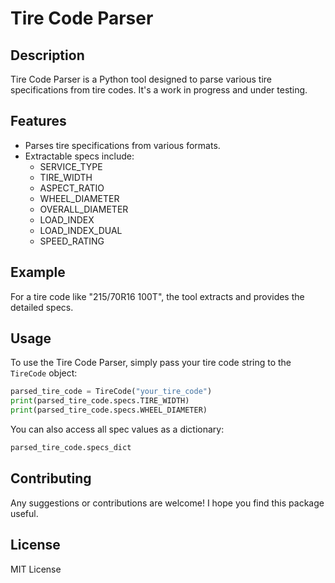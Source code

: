 # Tire Code Parser

## Description
Tire Code Parser is a Python tool designed to parse various tire specifications from tire codes. It's a work in progress and under testing.

## Features
- Parses tire specifications from various formats.
- Extractable specs include:
  - SERVICE_TYPE
  - TIRE_WIDTH
  - ASPECT_RATIO
  - WHEEL_DIAMETER
  - OVERALL_DIAMETER
  - LOAD_INDEX
  - LOAD_INDEX_DUAL
  - SPEED_RATING

## Example
For a tire code like "215/70R16 100T", the tool extracts and provides the detailed specs.

## Usage
To use the Tire Code Parser, simply pass your tire code string to the `TireCode` object:

```python
parsed_tire_code = TireCode("your_tire_code")
print(parsed_tire_code.specs.TIRE_WIDTH)
print(parsed_tire_code.specs.WHEEL_DIAMETER)
```

You can also access all spec values as a dictionary:

```python
parsed_tire_code.specs_dict
```

## Contributing
Any suggestions or contributions are welcome! I hope you find this package useful.

## License
MIT License
